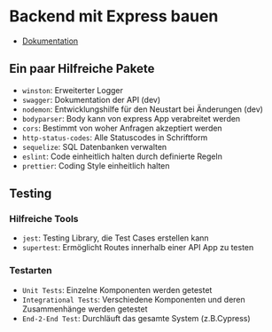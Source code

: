 # Backend mit Express bauen

- [Dokumentation](https://github.com/tomtechstarter/express-template/tree/development/documentation)

## Ein paar Hilfreiche Pakete

- `winston`: Erweiterter Logger
- `swagger`: Dokumentation der API (dev)
- `nodemon`: Entwicklungshilfe für den Neustart bei Änderungen (dev)
- `bodyparser`: Body kann von express App verabreitet werden
- `cors`: Bestimmt von woher Anfragen akzeptiert werden
- `http-status-codes`: Alle Statuscodes in Schriftform
- `sequelize`: SQL Datenbanken verwalten
- `eslint`: Code einheitlich halten durch definierte Regeln
- `prettier`: Coding Style einheitlich halten

## Testing

### Hilfreiche Tools

- `jest`: Testing Library, die Test Cases erstellen kann
- `supertest`: Ermöglicht Routes innerhalb einer API App zu testen

### Testarten

- `Unit Tests`: Einzelne Komponenten werden getestet
- `Integrational Tests`: Verschiedene Komponenten und deren Zusammenhänge werden getestet
- `End-2-End Test`: Durchläuft das gesamte System (z.B.Cypress)
